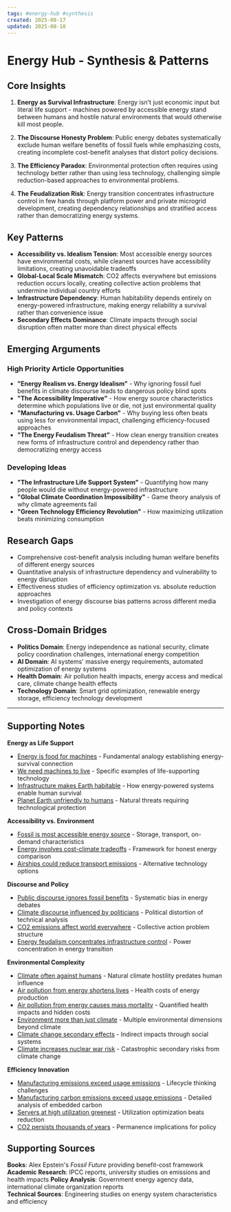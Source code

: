 ```yaml
---
tags: #energy-hub #synthesis
created: 2025-08-17
updated: 2025-08-18
---
```


# Energy Hub - Synthesis & Patterns

## Core Insights

1. **Energy as Survival Infrastructure**: Energy isn't just economic input but literal life support - machines powered by accessible energy stand between humans and hostile natural environments that would otherwise kill most people.

2. **The Discourse Honesty Problem**: Public energy debates systematically exclude human welfare benefits of fossil fuels while emphasizing costs, creating incomplete cost-benefit analyses that distort policy decisions.

3. **The Efficiency Paradox**: Environmental protection often requires using technology better rather than using less technology, challenging simple reduction-based approaches to environmental problems.

4. **The Feudalization Risk**: Energy transition concentrates infrastructure control in few hands through platform power and private microgrid development, creating dependency relationships and stratified access rather than democratizing energy systems.

## Key Patterns

- **Accessibility vs. Idealism Tension**: Most accessible energy sources have environmental costs, while cleanest sources have accessibility limitations, creating unavoidable tradeoffs
- **Global-Local Scale Mismatch**: CO2 affects everywhere but emissions reduction occurs locally, creating collective action problems that undermine individual country efforts
- **Infrastructure Dependency**: Human habitability depends entirely on energy-powered infrastructure, making energy reliability a survival rather than convenience issue
- **Secondary Effects Dominance**: Climate impacts through social disruption often matter more than direct physical effects

## Emerging Arguments

### High Priority Article Opportunities

- **"Energy Realism vs. Energy Idealism"** - Why ignoring fossil fuel benefits in climate discourse leads to dangerous policy blind spots
- **"The Accessibility Imperative"** - How energy source characteristics determine which populations live or die, not just environmental quality
- **"Manufacturing vs. Usage Carbon"** - Why buying less often beats using less for environmental impact, challenging efficiency-focused approaches
- **"The Energy Feudalism Threat"** - How clean energy transition creates new forms of infrastructure control and dependency rather than democratizing energy access

### Developing Ideas

- **"The Infrastructure Life Support System"** - Quantifying how many people would die without energy-powered infrastructure
- **"Global Climate Coordination Impossibility"** - Game theory analysis of why climate agreements fail
- **"Green Technology Efficiency Revolution"** - How maximizing utilization beats minimizing consumption

## Research Gaps

- Comprehensive cost-benefit analysis including human welfare benefits of different energy sources
- Quantitative analysis of infrastructure dependency and vulnerability to energy disruption
- Effectiveness studies of efficiency optimization vs. absolute reduction approaches
- Investigation of energy discourse bias patterns across different media and policy contexts

## Cross-Domain Bridges

- **Politics Domain**: Energy independence as national security, climate policy coordination challenges, international energy competition
- **AI Domain**: AI systems' massive energy requirements, automated optimization of energy systems
- **Health Domain**: Air pollution health impacts, energy access and medical care, climate change health effects
- **Technology Domain**: Smart grid optimization, renewable energy storage, efficiency technology development

---

## Supporting Notes

**Energy as Life Support**
- [Energy is food for machines](energy-food-machines.md) - Fundamental analogy establishing energy-survival connection
- [We need machines to live](energy-machines-survival.md) - Specific examples of life-supporting technology
- [Infrastructure makes Earth habitable](energy-infrastructure-habitable.md) - How energy-powered systems enable human survival
- [Planet Earth unfriendly to humans](energy-earth-hostile-environment.md) - Natural threats requiring technological protection

**Accessibility vs. Environment**
- [Fossil is most accessible energy source](energy-fossil-accessible.md) - Storage, transport, on-demand characteristics
- [Energy involves cost-climate tradeoffs](energy-cost-climate-tradeoffs.md) - Framework for honest energy comparison
- [Airships could reduce transport emissions](energy-airships-transport.md) - Alternative technology options

**Discourse and Policy**
- [Public discourse ignores fossil benefits](energy-discourse-fossil-benefits.md) - Systematic bias in energy debates  
- [Climate discourse influenced by politicians](energy-discourse-political.md) - Political distortion of technical analysis
- [CO2 emissions affect world everywhere](energy-co2-global-impact.md) - Collective action problem structure
- [Energy feudalism concentrates infrastructure control](energy-feudalism-infrastructure-control.md) - Power concentration in energy transition

**Environmental Complexity**
- [Climate often against humans](energy-climate-hostile.md) - Natural climate hostility predates human influence
- [Air pollution from energy shortens lives](energy-pollution-health-impact.md) - Health costs of energy production
- [Air pollution from energy causes mass mortality](energy-air-pollution-mass-mortality.md) - Quantified health impacts and hidden costs
- [Environment more than just climate](energy-environment-broader.md) - Multiple environmental dimensions beyond climate
- [Climate change secondary effects](energy-climate-secondary-effects.md) - Indirect impacts through social systems
- [Climate increases nuclear war risk](energy-climate-war-risk.md) - Catastrophic secondary risks from climate change

**Efficiency Innovation**
- [Manufacturing emissions exceed usage emissions](energy-manufacturing-emissions.md) - Lifecycle thinking challenges
- [Manufacturing carbon emissions exceed usage emissions](energy-manufacturing-carbon-exceeds-usage.md) - Detailed analysis of embedded carbon
- [Servers at high utilization greenest](energy-servers-efficiency.md) - Utilization optimization beats reduction
- [CO2 persists thousands of years](energy-co2-persistence.md) - Permanence implications for policy

## Supporting Sources

**Books**: Alex Epstein's *Fossil Future* providing benefit-cost framework
**Academic Research**: IPCC reports, university studies on emissions and health impacts
**Policy Analysis**: Government energy agency data, international climate organization reports  
**Technical Sources**: Engineering studies on energy system characteristics and efficiency